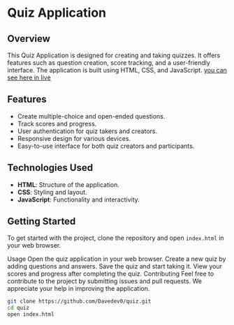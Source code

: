 # Quiz Application

## Overview
This Quiz Application is designed for creating and taking quizzes. It offers features such as question creation, score tracking, and a user-friendly interface. The application is built using HTML, CSS, and JavaScript.
[you can see here in live](https://davedev0.github.io/quiz/)

## Features
- Create multiple-choice and open-ended questions.
- Track scores and progress.
- User authentication for quiz takers and creators.
- Responsive design for various devices.
- Easy-to-use interface for both quiz creators and participants.

## Technologies Used
- **HTML**: Structure of the application.
- **CSS**: Styling and layout.
- **JavaScript**: Functionality and interactivity.

## Getting Started
To get started with the project, clone the repository and open `index.html` in your web browser.

Usage
Open the quiz application in your web browser.
Create a new quiz by adding questions and answers.
Save the quiz and start taking it.
View your scores and progress after completing the quiz.
Contributing
Feel free to contribute to the project by submitting issues and pull requests. We appreciate your help in improving the application.

```sh
git clone https://github.com/Davedev0/quiz.git
cd quiz
open index.html
